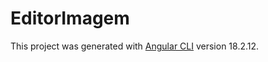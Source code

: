 # EditorImagem

This project was generated with [Angular CLI](https://github.com/angular/angular-cli) version 18.2.12.
